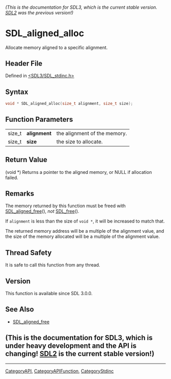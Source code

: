###### (This is the documentation for SDL3, which is the current stable version. [SDL2](https://wiki.libsdl.org/SDL2/) was the previous version!)
# SDL_aligned_alloc

Allocate memory aligned to a specific alignment.

## Header File

Defined in [<SDL3/SDL_stdinc.h>](https://github.com/libsdl-org/SDL/blob/main/include/SDL3/SDL_stdinc.h)

## Syntax

```c
void * SDL_aligned_alloc(size_t alignment, size_t size);
```

## Function Parameters

|        |               |                              |
| ------ | ------------- | ---------------------------- |
| size_t | **alignment** | the alignment of the memory. |
| size_t | **size**      | the size to allocate.        |

## Return Value

(void *) Returns a pointer to the aligned memory, or NULL if allocation
failed.

## Remarks

The memory returned by this function must be freed with
[SDL_aligned_free](SDL_aligned_free)(), _not_ [SDL_free](SDL_free)().

If `alignment` is less than the size of `void *`, it will be increased to
match that.

The returned memory address will be a multiple of the alignment value, and
the size of the memory allocated will be a multiple of the alignment value.

## Thread Safety

It is safe to call this function from any thread.

## Version

This function is available since SDL 3.0.0.

## See Also

- [SDL_aligned_free](SDL_aligned_free)


## (This is the documentation for SDL3, which is under heavy development and the API is changing! [SDL2](https://wiki.libsdl.org/SDL2/) is the current stable version!)



----
[CategoryAPI](CategoryAPI), [CategoryAPIFunction](CategoryAPIFunction), [CategoryStdinc](CategoryStdinc)

